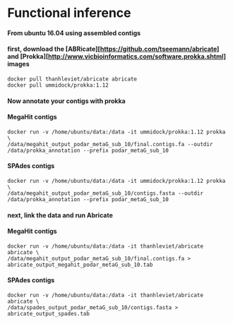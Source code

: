 Functional inference 
====================

#### From ubuntu 16.04 using assembled contigs 

#### first, download the [ABRicate][https://github.com/tseemann/abricate] and [Prokka][http://www.vicbioinformatics.com/software.prokka.shtml] images
```
docker pull thanhleviet/abricate abricate
docker pull ummidock/prokka:1.12
```
#### Now annotate your contigs with prokka
#### MegaHit contigs 
```
docker run -v /home/ubuntu/data:/data -it ummidock/prokka:1.12 prokka \
/data/megahit_output_podar_metaG_sub_10/final.contigs.fa --outdir /data/prokka_annotation --prefix podar_metaG_sub_10 
```
#### SPAdes contigs 
```
docker run -v /home/ubuntu/data:/data -it ummidock/prokka:1.12 prokka \
/data/megahit_output_podar_metaG_sub_10/contigs.fasta --outdir /data/prokka_annotation --prefix podar_metaG_sub_10 
```
#### next, link the data and run Abricate
#### MegaHit contigs 
```
docker run -v /home/ubuntu/data:/data -it thanhleviet/abricate abricate \
/data/megahit_output_podar_metaG_sub_10/final.contigs.fa > abricate_output_megahit_podar_metaG_sub_10.tab
```
#### SPAdes contigs 
```
docker run -v /home/ubuntu/data:/data -it thanhleviet/abricate abricate \
/data/spades_output_podar_metaG_sub_10/contigs.fasta > abricate_output_spades.tab
```
